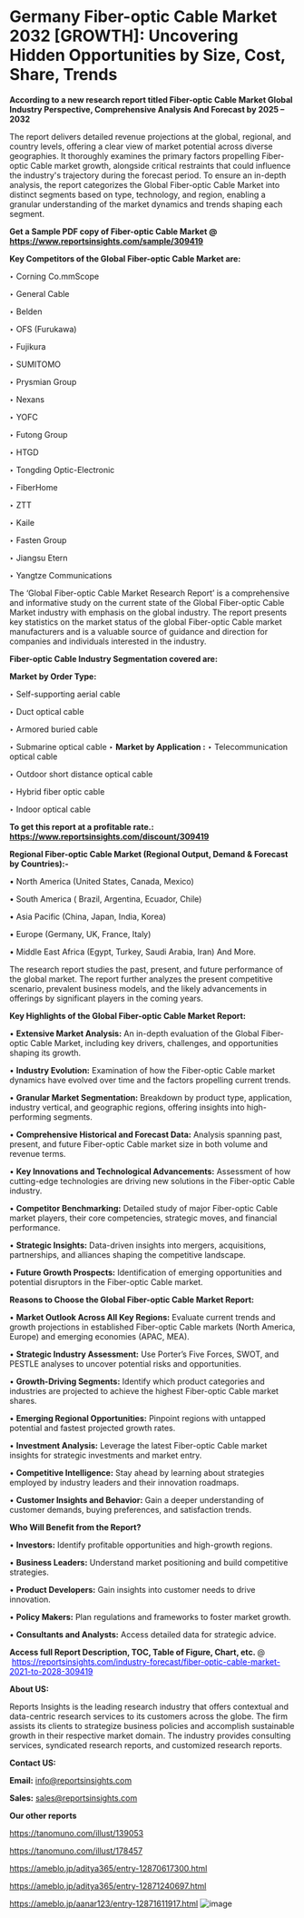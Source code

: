 # Germany Fiber-optic Cable Market 2032 [GROWTH]: Uncovering Hidden Opportunities by Size, Cost, Share, Trends

<strong>According to a new research report titled Fiber-optic Cable Market Global Industry Perspective, Comprehensive Analysis And Forecast by 2025 – 2032</strong>

The report delivers detailed revenue projections at the global, regional, and country levels, offering a clear view of market potential across diverse geographies. It thoroughly examines the primary factors propelling Fiber-optic Cable market growth, alongside critical restraints that could influence the industry's trajectory during the forecast period. To ensure an in-depth analysis, the report categorizes the Global Fiber-optic Cable Market into distinct segments based on type, technology, and region, enabling a granular understanding of the market dynamics and trends shaping each segment.

<strong>Get a Sample PDF copy of Fiber-optic Cable Market </strong><strong>@<a href=https://www.reportsinsights.com/sample/309419 style=color:#0000ff;> https://www.reportsinsights.com/sample/309419</a></strong></font>

<strong>Key Competitors of the Global Fiber-optic Cable Market are:</strong>

‣ Corning
 Co.mmScope

‣ General Cable

‣ Belden

‣ OFS (Furukawa)

‣ Fujikura

‣ SUMITOMO

‣ Prysmian Group

‣ Nexans

‣ YOFC

‣ Futong Group

‣ HTGD

‣ Tongding Optic-Electronic

‣ FiberHome

‣ ZTT

‣ Kaile

‣ Fasten Group

‣ Jiangsu Etern

‣ Yangtze Communications

The ‘Global Fiber-optic Cable Market Research Report’ is a comprehensive and informative study on the current state of the Global Fiber-optic Cable Market industry with emphasis on the global industry. The report presents key statistics on the market status of the global Fiber-optic Cable market manufacturers and is a valuable source of guidance and direction for companies and individuals interested in the industry.

<strong>Fiber-optic Cable Industry Segmentation covered are:</strong>

<strong>Market by Order Type: </strong>

‣ Self-supporting aerial cable

‣ Duct optical cable

‣ Armored buried cable

‣ Submarine optical cable
‣ 
<strong>Market by Application :</strong>
‣ Telecommunication optical cable

‣ Outdoor short distance optical cable

‣ Hybrid fiber optic cable

‣ Indoor optical cable

<strong>To get this report at a profitable rate.: <a href=https://www.reportsinsights.com/discount/309419 style=color:#0000ff;>https://www.reportsinsights.com/discount/309419</a></strong></font>

<strong>Regional Fiber-optic Cable Market (Regional Output, Demand &amp; Forecast by Countries):-</strong>

• North America (United States, Canada, Mexico)

• South America ( Brazil, Argentina, Ecuador, Chile)

• Asia Pacific (China, Japan, India, Korea)

• Europe (Germany, UK, France, Italy)

• Middle East Africa (Egypt, Turkey, Saudi Arabia, Iran) And More.

The research report studies the past, present, and future performance of the global market. The report further analyzes the present competitive scenario, prevalent business models, and the likely advancements in offerings by significant players in the coming years.

<strong>Key Highlights of the Global Fiber-optic Cable Market Report:</strong>

• <strong>Extensive Market Analysis:</strong> An in-depth evaluation of the Global Fiber-optic Cable Market, including key drivers, challenges, and opportunities shaping its growth.

• <strong>Industry Evolution:</strong> Examination of how the Fiber-optic Cable market dynamics have evolved over time and the factors propelling current trends.

• <strong>Granular Market Segmentation:</strong> Breakdown by product type, application, industry vertical, and geographic regions, offering insights into high-performing segments.

• <strong>Comprehensive Historical and Forecast Data:</strong> Analysis spanning past, present, and future Fiber-optic Cable market size in both volume and revenue terms.

• <strong>Key Innovations and Technological Advancements:</strong> Assessment of how cutting-edge technologies are driving new solutions in the Fiber-optic Cable industry.

• <strong>Competitor Benchmarking:</strong> Detailed study of major Fiber-optic Cable market players, their core competencies, strategic moves, and financial performance.

• <strong>Strategic Insights:</strong> Data-driven insights into mergers, acquisitions, partnerships, and alliances shaping the competitive landscape.

• <strong>Future Growth Prospects:</strong> Identification of emerging opportunities and potential disruptors in the Fiber-optic Cable market.

<strong>Reasons to Choose the Global Fiber-optic Cable Market Report:</strong>

• <strong>Market Outlook Across All Key Regions:</strong> Evaluate current trends and growth projections in established Fiber-optic Cable markets (North America, Europe) and emerging economies (APAC, MEA).

• <strong>Strategic Industry Assessment:</strong> Use Porter’s Five Forces, SWOT, and PESTLE analyses to uncover potential risks and opportunities.

• <strong>Growth-Driving Segments:</strong> Identify which product categories and industries are projected to achieve the highest Fiber-optic Cable market shares.

• <strong>Emerging Regional Opportunities:</strong> Pinpoint regions with untapped potential and fastest projected growth rates.

• <strong>Investment Analysis:</strong> Leverage the latest Fiber-optic Cable market insights for strategic investments and market entry.

• <strong>Competitive Intelligence:</strong> Stay ahead by learning about strategies employed by industry leaders and their innovation roadmaps.

• <strong>Customer Insights and Behavior:</strong> Gain a deeper understanding of customer demands, buying preferences, and satisfaction trends.

<strong>Who Will Benefit from the Report?</strong>

• <strong>Investors:</strong> Identify profitable opportunities and high-growth regions.

• <strong>Business Leaders:</strong> Understand market positioning and build competitive strategies.

• <strong>Product Developers:</strong> Gain insights into customer needs to drive innovation.

• <strong>Policy Makers:</strong> Plan regulations and frameworks to foster market growth.

• <strong>Consultants and Analysts:</strong> Access detailed data for strategic advice.
</ul>
<strong>Access full Report Description, TOC, Table of Figure, Chart, etc. </strong>@  <a href=https://reportsinsights.com/industry-forecast/fiber-optic-cable-market-2021-to-2028-309419 style=color:#0000ff;>https://reportsinsights.com/industry-forecast/fiber-optic-cable-market-2021-to-2028-309419</a></font>

<strong><strong>About US</strong>:</strong>

Reports Insights is the leading research industry that offers contextual and data-centric research services to its customers across the globe. The firm assists its clients to strategize business policies and accomplish sustainable growth in their respective market domain. The industry provides consulting services, syndicated research reports, and customized research reports.

<strong>Contact US:</strong>

<p class=""""><b>Email:</b> <a href=mailto:info@reportsinsights.com>info@reportsinsights.com</a></p>
<p class=""""><b>Sales:</b> <a href=mailto:sales@reportsinsights.com>sales@reportsinsights.com</a></p>

<strong>Our other reports</strong>

<a href=https://tanomuno.com/illust/139053>https://tanomuno.com/illust/139053</a>

<a href=https://tanomuno.com/illust/178457>https://tanomuno.com/illust/178457</a>

<a href=https://ameblo.jp/aditya365/entry-12870617300.html>https://ameblo.jp/aditya365/entry-12870617300.html</a>

<a href=https://ameblo.jp/aditya365/entry-12871240697.html>https://ameblo.jp/aditya365/entry-12871240697.html</a>

<a href=https://ameblo.jp/aanar123/entry-12871611917.html>https://ameblo.jp/aanar123/entry-12871611917.html</a>
![image](https://github.com/user-attachments/assets/6d51191b-a936-45d1-91cf-57be3cdb49c8)
